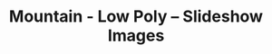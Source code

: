 ---
title: Mountain - Low Poly – Slideshow Images
builder: true
type: coming-soon

# Content section
sections:
  - headerSection
  - servicesSection
  - subscribeSection
  - contactSection
  - mapSection

# Background images
slideshowImages:
  enable: true
  duration: 3000
  fade: 750
  images:
   - "/images/background1.jpg"
   - "/images/background2.jpg"
   - "/images/background3.jpg"
   - "/images/background4.jpg"

# Background effect
LowPolyEffect: 
  enable: true
  color: "rgba(255,255,255,0.04)"
  opacity: 0.3
  size: 0.3
  density: 100

---